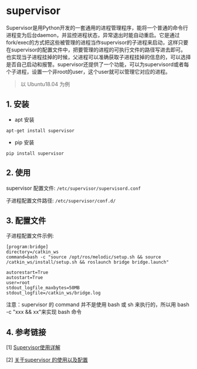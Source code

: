 # supervisor

Supervisor是用Python开发的一套通用的进程管理程序，能将一个普通的命令行进程变为后台daemon，并监控进程状态，异常退出时能自动重启。它是通过fork/exec的方式把这些被管理的进程当作supervisor的子进程来启动，这样只要在supervisor的配置文件中，把要管理的进程的可执行文件的路径写进去即可。也实现当子进程挂掉的时候，父进程可以准确获取子进程挂掉的信息的，可以选择是否自己启动和报警。supervisor还提供了一个功能，可以为supervisord或者每个子进程，设置一个非root的user，这个user就可以管理它对应的进程。

> 以 Ubuntu18.04 为例

## 1. 安装

- apt 安装

```shell
apt-get install supervisor
```

- pip 安装

```shell
pip install supervisor
```

## 2. 使用

supervisor 配置文件: `/etc/supervisor/supervisord.conf`

子进程配置文件路径: `/etc/supervisor/conf.d/`

## 3. 配置文件

子进程配置文件示例:

```
[program:bridge]
directory=/catkin_ws
command=bash -c "source /opt/ros/melodic/setup.sh && source /catkin_ws/install/setup.sh && roslaunch bridge bridge.launch"

autorestart=True
autostart=True
user=root
stdout_logfile_maxbytes=50MB
stdout_logfile=/catkin_ws/bridge.log
```

注意：supervisor 的 command 并不是使用 bash 或 sh 来执行的，所以用 bash -c "xxx && xx"来实现 bash 命令

## 4. 参考链接

[1] [Supervisor使用详解](https://www.jianshu.com/p/0b9054b33db3)

[2] [关于supervisor 的使用以及配置](https://www.cnblogs.com/piperck/p/5380938.html)